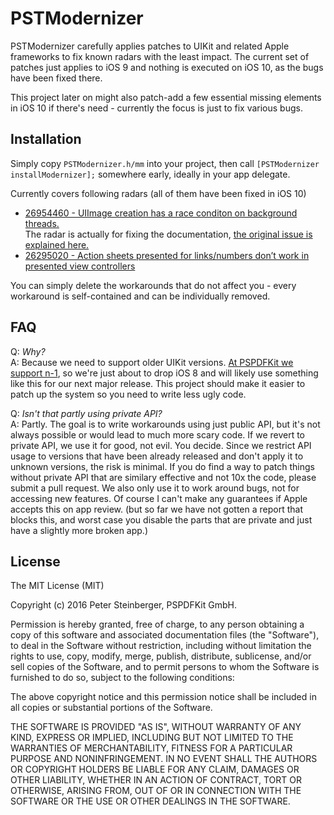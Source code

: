 # PSTModernizer

PSTModernizer carefully applies patches to UIKit and related Apple frameworks to fix known radars with the least impact.
The current set of patches just applies to iOS 9 and nothing is executed on iOS 10, as the bugs have been fixed there.

This project later on might also patch-add a few essential missing elements in iOS 10 if there's need - currently the focus is just to fix various bugs.

## Installation

Simply copy `PSTModernizer.h/mm` into your project, then call `[PSTModernizer installModernizer];` somewhere early, ideally in your app delegate.

Currently covers following radars (all of them have been fixed in iOS 10)

* [26954460 - UIImage creation has a race conditon on background threads.](https://openradar.appspot.com/26954460)<br>
  The radar is actually for fixing the documentation, [the original issue is explained here.](https://pspdfkit.com/blog/2016/investigating-thread-saftey-of-UIImage/)
* [26295020 - Action sheets presented for links/numbers don’t work in presented view controllers](https://openradar.appspot.com/26295020)

You can simply delete the workarounds that do not affect you - every workaround is self-contained and can be individually removed.

## FAQ

Q: *Why?*<br>
A: Because we need to support older UIKit versions. [At PSPDFKit we support n-1](https://pspdfkit.com/guides/ios/current/announcements/version-support/), so we're just about to drop iOS 8 and will likely use something like this for our next major release. This project should make it easier to patch up the system so you need to write less ugly code.

Q: *Isn't that partly using private API?*<br>
A: Partly. The goal is to write workarounds using just public API, but it's not always possible or would lead to much more scary code. If we revert to private API, we use it for good, not evil. You decide. Since we restrict API usage to versions that have been already released and don't apply it to unknown versions, the risk is minimal. If you do find a way to patch things without private API that are similary effective and not 10x the code, please submit a pull request. We also only use it to work around bugs, not for accessing new features. Of course I can't make any guarantees if Apple accepts this on app review. (but so far we have not gotten a report that blocks this, and worst case you disable the parts that are private and just have a slightly more broken app.) 

## License

The MIT License (MIT)

Copyright (c) 2016 Peter Steinberger, PSPDFKit GmbH.

Permission is hereby granted, free of charge, to any person obtaining a copy
of this software and associated documentation files (the "Software"), to deal
in the Software without restriction, including without limitation the rights
to use, copy, modify, merge, publish, distribute, sublicense, and/or sell
copies of the Software, and to permit persons to whom the Software is
furnished to do so, subject to the following conditions:

The above copyright notice and this permission notice shall be included in all
copies or substantial portions of the Software.

THE SOFTWARE IS PROVIDED "AS IS", WITHOUT WARRANTY OF ANY KIND, EXPRESS OR
IMPLIED, INCLUDING BUT NOT LIMITED TO THE WARRANTIES OF MERCHANTABILITY,
FITNESS FOR A PARTICULAR PURPOSE AND NONINFRINGEMENT. IN NO EVENT SHALL THE
AUTHORS OR COPYRIGHT HOLDERS BE LIABLE FOR ANY CLAIM, DAMAGES OR OTHER
LIABILITY, WHETHER IN AN ACTION OF CONTRACT, TORT OR OTHERWISE, ARISING FROM,
OUT OF OR IN CONNECTION WITH THE SOFTWARE OR THE USE OR OTHER DEALINGS IN THE
SOFTWARE.
